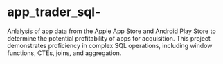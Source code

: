 # app_trader_sql-
Anlalysis of app data from the Apple App Store and Android Play Store to determine the potential profitability of apps for acquisition. This project demonstrates proficiency in complex SQL operations, including window functions, CTEs, joins, and aggregation.

